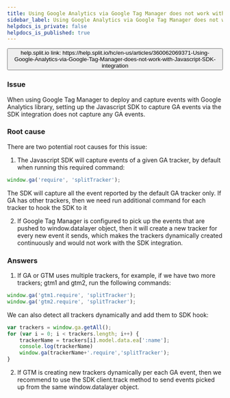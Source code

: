 ```yaml
---
title: Using Google Analytics via Google Tag Manager does not work with Javascript SDK integration
sidebar_label: Using Google Analytics via Google Tag Manager does not work with Javascript SDK integration
helpdocs_is_private: false
helpdocs_is_published: true
---
```


<p>
  <button style={{borderRadius:'8px', border:'1px', fontFamily:'Courier New', fontWeight:'800', textAlign:'left'}}> help.split.io link: https://help.split.io/hc/en-us/articles/360062069371-Using-Google-Analytics-via-Google-Tag-Manager-does-not-work-with-Javascript-SDK-integration </button>
</p>

### Issue

When using Google Tag Manager to deploy and capture events with Google Analytics library, setting up the Javascript SDK to capture GA events via the SDK integration does not capture any GA events.

### Root cause

There are two potential root causes for this issue:

1. The Javascript SDK will capture events of a given GA tracker, by default when running this required command:

```javascript
window.ga('require', 'splitTracker');
```

The SDK will capture all the event reported by the default GA tracker only. If GA has other trackers, then we need run additional command for each tracker to hook the SDK to it

2. If Google Tag Manager is configured to pick up the events that are pushed to window.datalayer object, then it will create a new tracker for every new event it sends, which makes the trackers dynamically created continuously and would not work with the SDK integration.

### Answers

1. If GA or GTM uses multiple trackers, for example, if we have two more trackers; gtm1 and gtm2, run the following commands:

```javascript
window.ga('gtm1.require', 'splitTracker');
window.ga('gtm2.require', 'splitTracker');
```

We can also detect all trackers dynamically and add them to SDK hook:

```javascript
var trackers = window.ga.getAll();
for (var i = 0; i < trackers.length; i++) { 
    trackerName = trackers[i].model.data.ea[':name']; 
    console.log(trackerName)
    window.ga(trackerName+'.require','splitTracker');
}
```

2. If GTM is creating new trackers dynamically per each GA event, then we recommend to use the SDK client.track method to send events picked up from the same window.datalayer object.